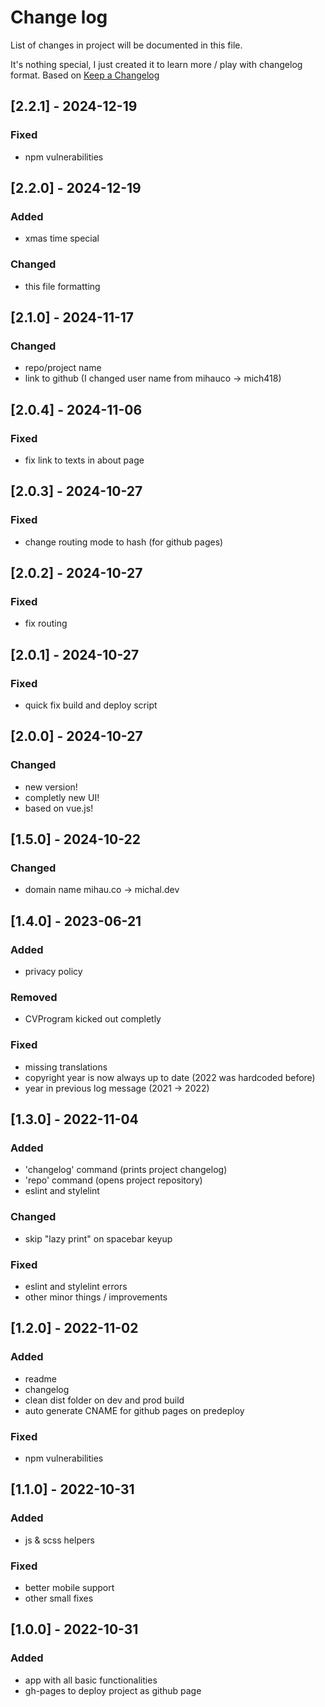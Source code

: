 # Change log

List of changes in project will be documented in this file.

It's nothing special, I just created it to learn more / play with changelog format. Based on [Keep a Changelog](https://keepachangelog.com/en/1.0.0/)

## [2.2.1] - 2024-12-19

### Fixed
- npm vulnerabilities

## [2.2.0] - 2024-12-19

### Added
- xmas time special

### Changed
- this file formatting

## [2.1.0] - 2024-11-17

### Changed
- repo/project name
- link to github (I changed user name from mihauco -> mich418)

## [2.0.4] - 2024-11-06

### Fixed
- fix link to texts in about page

## [2.0.3] - 2024-10-27

### Fixed
- change routing mode to hash (for github pages)

## [2.0.2] - 2024-10-27

### Fixed
- fix routing

## [2.0.1] - 2024-10-27

### Fixed
- quick fix build and deploy script

## [2.0.0] - 2024-10-27

### Changed
- new version!
- completly new UI!
- based on vue.js!

## [1.5.0] - 2024-10-22

### Changed
- domain name mihau.co -> michal.dev

## [1.4.0] - 2023-06-21

### Added
- privacy policy

### Removed
- CVProgram kicked out completly

### Fixed
- missing translations
- copyright year is now always up to date (2022 was hardcoded before)
- year in previous log message (2021 -> 2022)

## [1.3.0] - 2022-11-04

### Added
- 'changelog' command (prints project changelog)
- 'repo' command (opens project repository)
- eslint and stylelint

### Changed
- skip "lazy print" on spacebar keyup

### Fixed
- eslint and stylelint errors
- other minor things / improvements

## [1.2.0] - 2022-11-02

### Added
- readme
- changelog
- clean dist folder on dev and prod build
- auto generate CNAME for github pages on predeploy

### Fixed
- npm vulnerabilities

## [1.1.0] - 2022-10-31

### Added
- js & scss helpers

### Fixed
- better mobile support
- other small fixes

## [1.0.0] - 2022-10-31

### Added
- app with all basic functionalities
- gh-pages to deploy project as github page
